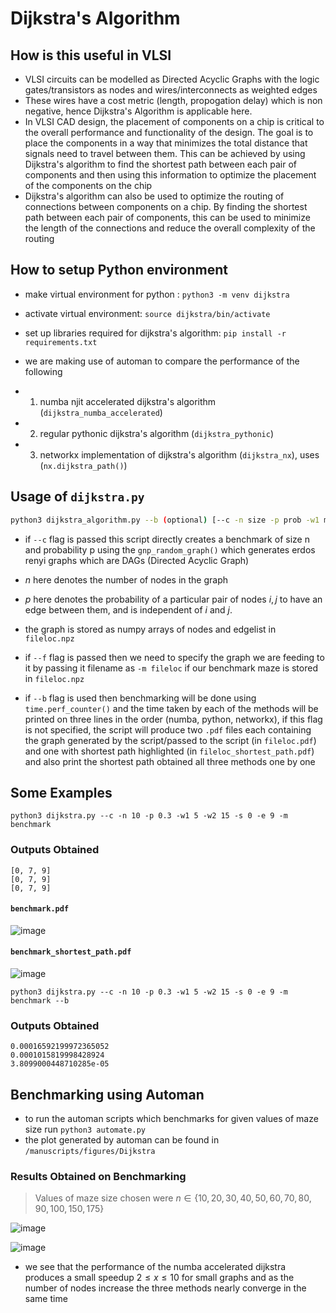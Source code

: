 # Dijkstra's Algorithm


## How is this useful in VLSI 

- VLSI circuits can be modelled as Directed Acyclic Graphs with the logic gates/transistors as nodes and wires/interconnects as weighted edges
- These wires have a cost metric (length, propogation delay) which is non negative, hence Dijkstra's Algorithm is applicable here.
- In VLSI CAD design, the placement of components on a chip is critical to the overall performance and functionality of the design. The goal is to place the components in a way that minimizes the total distance that signals need to travel between them. This can be achieved by using Dijkstra's algorithm to find the shortest path between each pair of components and then using this information to optimize the placement of the components on the chip
- Dijkstra's algorithm can also be used to optimize the routing of connections between components on a chip. By finding the shortest path between each pair of components, this can be used to minimize the length of the connections and reduce the overall complexity of the routing

## How to setup Python environment

- make virtual environment for python : `python3 -m venv dijkstra`
- activate virtual environment: `source dijkstra/bin/activate`
- set up libraries required for dijkstra's algorithm: `pip install -r requirements.txt`

- we are making use of automan to compare the performance of the following
- 1. numba njit accelerated dijkstra's algorithm (`dijkstra_numba_accelerated`)
- 2. regular pythonic dijkstra's algorithm (`dijkstra_pythonic`)
- 3. networkx implementation of dijkstra's algorithm (`dijkstra_nx`), uses (`nx.dijkstra_path()`)


## Usage of `dijkstra.py`

```bash
python3 dijkstra_algorithm.py --b (optional) [--c -n size -p prob -w1 minw1 -w2 minw2 ]/[--f -m fileloc] -s start_node -e end_node   
```
- if `--c` flag is passed this script directly creates a benchmark of size n and probability p using the `gnp_random_graph()` which generates erdos renyi graphs which are DAGs (Directed Acyclic Graph)

- $n$ here denotes the number of nodes in the graph

- $p$ here denotes the probability of a particular pair of nodes $i, j$ to have an edge between them, and is independent of $i$ and $j$.
- the graph is stored as numpy arrays of nodes and edgelist in `fileloc.npz` 

- if `--f` flag is passed then we need to specify the graph we are feeding to it by passing it filename as `-m fileloc` if our benchmark maze is stored in `fileloc.npz` 

- if `--b` flag is used then benchmarking will be done using `time.perf_counter()` and the time taken by each of the methods will be printed on three lines in the order (numba, python, networkx), if this flag is not specified, the script will produce two `.pdf` files each containing the graph generated by the script/passed to the script (in `fileloc.pdf`) and one with shortest path highlighted (in `fileloc_shortest_path.pdf`) and also print the shortest path obtained all three methods one by one


## Some Examples

`python3 dijkstra.py --c -n 10 -p 0.3 -w1 5 -w2 15 -s 0 -e 9 -m benchmark`

### Outputs Obtained

```
[0, 7, 9]
[0, 7, 9]
[0, 7, 9]
```

#### `benchmark.pdf`
![image](https://user-images.githubusercontent.com/46604893/228672986-24113839-3e2c-4465-8584-69f212760ac7.png)

#### `benchmark_shortest_path.pdf`
![image](https://user-images.githubusercontent.com/46604893/228672930-59e1cc60-0980-4216-8d94-1c94465e94b3.png)


`python3 dijkstra.py --c -n 10 -p 0.3 -w1 5 -w2 15 -s 0 -e 9 -m benchmark --b`

### Outputs Obtained

```
0.00016592199972365052
0.0001015819998428924
3.8099000448710285e-05
```

## Benchmarking using Automan
- to run the automan scripts which benchmarks for given values of maze size run `python3 automate.py`
- the plot generated by automan can be found in `/manuscripts/figures/Dijkstra`

### Results Obtained on Benchmarking
> Values of maze size chosen were $n \in \{10, 20, 30, 40, 50, 60, 70, 80, 90, 100, 150, 175\}$ 

![image](https://user-images.githubusercontent.com/46604893/228673076-bad51d7f-f69f-4e50-b267-59c83e7e5256.png)

![image](https://user-images.githubusercontent.com/46604893/228673143-a8c2bd5c-df63-41b6-8d94-9744cbd2d608.png)


- we see that the performance of the numba accelerated dijkstra produces a small speedup $2 \le x \le 10$ for small graphs and as the number of nodes increase the three methods nearly converge in the same time 

